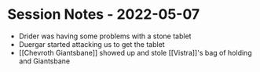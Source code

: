 # Session Notes - 2022-05-07

* Drider was having some problems with a stone tablet
* Duergar started attacking us to get the tablet
* [[Chevroth Giantsbane]] showed up and stole [[Vistra]]'s bag of holding and Giantsbane